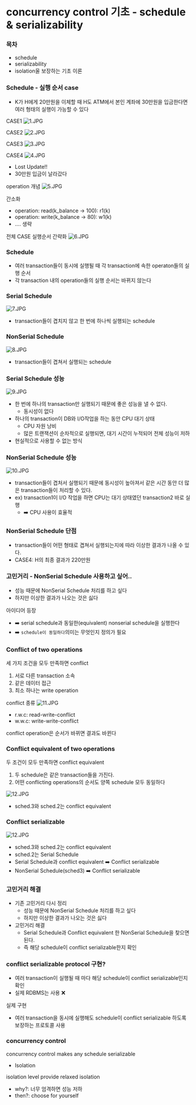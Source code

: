 # concurrency control 기초 - schedule & serializability

### 목차
- schedule
- serializability
- isolation울 보장하는 기초 이론 

### Schedule - 실행 순서 case

- K가 H에게 20만원을 이체할 때 H도 ATM에서 본인 계좌에 30만원을 입금한다면 
  여러 형태의 실행이 가능할 수 있다 

CASE1
![1.JPG](Image%2F1.JPG)

CASE2
![2.JPG](Image%2F2.JPG)

CASE3
![3.JPG](Image%2F3.JPG)

CASE4
![4.JPG](Image%2F4.JPG)
- Lost Update!!
- 30만원 입금이 날라갔다 

operation 개념 
![5.JPG](Image%2F5.JPG)

간소화
- operation: read(k_balance -> 100): r1(k)
- operation: write(k_balance -> 80): w1(k)
- .... 생략

전체 CASE 실행순서 간략화
![6.JPG](Image%2F6.JPG)

### Schedule
- 여러 transaction들이 동시에 실행될 때 각 transaction에 속한 operaton들의 실행 순서 
- 각 transaction 내의 operation들의 실행 순서는 바뀌지 않는다

### Serial Schedule

![7.JPG](Image%2F7.JPG)
- transaction들이 겹치지 않고 한 번에 하나씩 실행되는 schedule

### NonSerial Schedule

![8.JPG](Image%2F8.JPG)
- transaction들이 겹쳐서 실행되는 schedule

### Serial Schedule 성능 

![9.JPG](Image%2F9.JPG)

- 한 번에 하나의 transaction만 실행되기 때문에 좋은 성능을 낼 수 없다.
  - 동시성이 없다 
- 하나의 transaction이 DB와 I/O작업을 하는 동안 CPU 대기 상태 
  - CPU 자원 낭비 
  - 많은 트랜잭션이 순차적으로 실행되면, 대기 시간이 누적되어 전체 성능이 저하
- 현실적으로 사용할 수 없는 방식 

### NonSerial Schedule 성능 

![10.JPG](Image%2F10.JPG)
- transaction들이 겹처서 실행되기 때문에 동시성이 높아져서 같은 시간 동안 더 많은 
  transaction들이 처리할 수 있다. 
- ex) transaction1이 I/O 작업을 하면 CPU는 대기 상태였던 transaction2 바로 실행 
  - ➡️ CPU 사용이 효율적 

### NonSerial Schedule 단점

- transaction들이 어떤 형태로 겹쳐서 실행되는지에 따라 이상한 결과가 나올 수 있다.
- CASE4: H의 최종 결과가 220만원 

### 고민거리 - NonSerial Schedule 사용하고 싶어..

- 성능 때문에 NonSerial Schedule 처리를 하고 싶다 
- 하지만 이상한 결과가 나오는 것은 싫다 

아이디어 등장 
- ➡️ serial schedule과 동일한(equivalent) nonserial schedule을 실행한다 
- ➡️ ``schedule이 동일하다``의미는 무엇인지 정의가 필요 

### Conflict of two operations

세 가지 조건을 모두 만족하면 conflict
1. 서로 다른 transaction 소속 
2. 같은 데이터 접근 
3. 최소 하나는 write operation

conflict 종류
![11.JPG](Image%2F11.JPG)
- r.w.c: read-write-conflict
- w.w.c: write-write-conflict

conflict operation은 순서가 바뀌면 결과도 바뀐다


### Conflict equivalent of two operations

두 조건이 모두 만족하면 conflict equivalent
1. 두 schedule은 같은 transaction들을 가진다.
2. 어떤 conflicting operations의 순서도 양쪽 schedule 모두 동일하다

![12.JPG](Image%2F12.JPG)
- sched.3와 sched.2는 conflict equivalent


### Conflict serializable

![12.JPG](Image%2F12.JPG)
- sched.3와 sched.2는 conflict equivalent
- sched.2는 Serial Schedule
- Serial Schedule과 conflict equivalent ➡️ Conflict serializable
- NonSerial Schedule(sched3) ➡️ Conflict serializable

### 고민거리 해결 

- 기존 고민거리 다시 정리
  - 성능 때문에 NonSerial Schedule 처리를 하고 싶다 
  - 하지만 이상한 결과가 나오는 것은 싫다 
- 고민거리 해결 
  - Serial Schedule과 Conflict equivalent 한 NonSerial Schedule을 찾으면 된다.
  - 즉 해당 schedule이 conflict serializable한지 확인 

### conflict serializable protocol 구현?

- 여러 transaction이 실행될 때 마다 해당 schedule이 conflict serializable인지 확인 
- 실제 RDBMS는 사용 ❌

실제 구현 
- 여러 transaction을 동시에 실행해도 schedule이 conflict serializable 하도록 보장하는 프로토콜 사용 

### concurrency control

concurrency control makes any schedule serializable
- Isolation 

isolation level provide relaxed isolation
- why?: 너무 엄격하면 성능 저하 
- then?: choose for yourself














